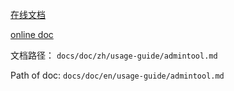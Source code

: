 [在线文档](https://cryptape.github.io/cita/zh/usage-guide/admintool/index.html)

[online doc](https://cryptape.github.io/cita/en/usage-guide/admintool/index.html)

文档路径： `docs/doc/zh/usage-guide/admintool.md`

Path of doc:  `docs/doc/en/usage-guide/admintool.md`
